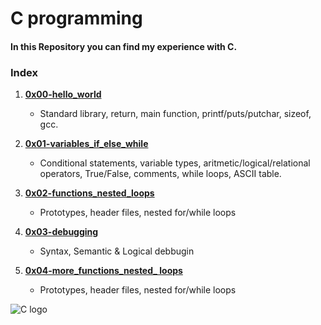 # C programming  
#### In this Repository you can find my experience with C.  
### Index  

1. [**0x00-hello_world**](https://github.com/Joanfa7/holbertonschool-low_level_programming/tree/main/0x00-hello_world)  
	* Standard library, return, main function, printf/puts/putchar, sizeof, gcc.  

2. [**0x01-variables_if_else_while**](https://github.com/Joanfa7/holbertonschool-low_level_programming/tree/main/0x01-variables_if_else_while)
	* Conditional statements, variable types, aritmetic/logical/relational operators, True/False, comments, while loops, ASCII table.  

3. [**0x02-functions_nested_loops**](https://github.com/Joanfa7/holbertonschool-low_level_programming/tree/main/0x02-functions_nested_loops)
	* Prototypes, header files, nested for/while loops  

4. [**0x03-debugging**](https://github.com/Joanfa7/holbertonschool-low_level_programming/tree/main/0x03-debugging)
	* Syntax, Semantic & Logical debbugin  

5. [**0x04-more_functions_nested_ loops**](https://github.com/Joanfa7/holbertonschool-low_level_programming/tree/main/0x04-more_functions_nested_loops)
	* Prototypes, header files, nested for/while loops  

![C logo](https://apprize.best/c/pic.jpg)
